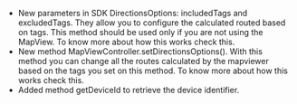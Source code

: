 - New parameters in SDK DirectionsOptions: includedTags and excludedTags. They allow you to configure the calculated routed based on tags. This method should be used only if you are not using the MapView. To know more about how this works check this.
- New method MapViewController.setDirectionsOptions(). With this method you can change all the routes calculated by the mapviewer based on the tags you set on this method. To know more about how this works check this.
- Added method getDeviceId to retrieve the device identifier.

